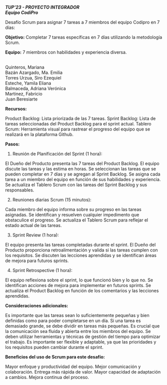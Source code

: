 ***TUP’23 - PROYECTO INTEGRADOR*** 
</BR>***Equipo CodiPro***

Desafío Scrum para asignar 7 tareas a 7 miembros del equipo Codipro en 7 días:

**Objetivo:** Completar 7 tareas específicas en 7 días utilizando la metodología Scrum.

**Equipo:** 7 miembros con habilidades y experiencia diversa.

</br>Quinteros, Mariana
</br>Bazán Azargado, Ma. Emilia
</br>Torres Urzua, Siro Ezequiel
</br>Esteche, Yamila Eliana
</br>Balmaceda, Adriana Verónica
</br>Martinez, Fabricio 
</br>Juan Beresiarte

**Recursos:**

Product Backlog: Lista priorizada de las 7 tareas.
Sprint Backlog: Lista de tareas seleccionadas del Product Backlog para el sprint actual.
Tablero Scrum: Herramienta visual para rastrear el progreso del equipo que se realizará en la plataforma Github.

**Pasos:**

1. Reunión de Planificación del Sprint (1 hora):

El Dueño del Producto presenta las 7 tareas del Product Backlog.
El equipo discute las tareas y las estima en horas.
Se seleccionan las tareas que se pueden completar en 7 días y se agregan al Sprint Backlog.
Se asigna cada tarea a un miembro del equipo en función de sus habilidades y experiencia.
Se actualiza el Tablero Scrum con las tareas del Sprint Backlog y sus responsables.

2. Reuniones diarias Scrum (15 minutos):

Cada miembro del equipo informa sobre su progreso en las tareas asignadas.
Se identifican y resuelven cualquier impedimento que obstaculice el progreso.
Se actualiza el Tablero Scrum para reflejar el estado actual de las tareas.

3. Sprint Review (1 hora):

El equipo presenta las tareas completadas durante el sprint.
El Dueño del Producto proporciona retroalimentación y valida si las tareas cumplen con los requisitos.
Se discuten las lecciones aprendidas y se identifican áreas de mejora para futuros sprints.

4. Sprint Retrospective (1 hora):

El equipo reflexiona sobre el sprint, lo que funcionó bien y lo que no.
Se identifican acciones de mejora para implementar en futuros sprints.
Se actualiza el Product Backlog en función de los comentarios y las lecciones aprendidas.

**Consideraciones adicionales:**

Es importante que las tareas sean lo suficientemente pequeñas y bien definidas como para poder completarse en un día.
Si una tarea es demasiado grande, se debe dividir en tareas más pequeñas.
Es crucial que la comunicación sea fluida y abierta entre los miembros del equipo.
Se deben utilizar herramientas y técnicas de gestión del tiempo para optimizar el trabajo.
Es importante ser flexible y adaptable, ya que las prioridades y los requisitos pueden cambiar durante el sprint.

**Beneficios del uso de Scrum para este desafío:**

Mayor enfoque y productividad del equipo.
Mejor comunicación y colaboración.
Entrega más rápida de valor.
Mayor capacidad de adaptación a cambios.
Mejora continua del proceso.
